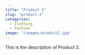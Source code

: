 ```yaml
---
title: "Product 2"
slug: "product-2"
categories:
  - Clothing
  - Fashion
image: "/images/product2.jpg"
---
```


This is the description of Product 2.
